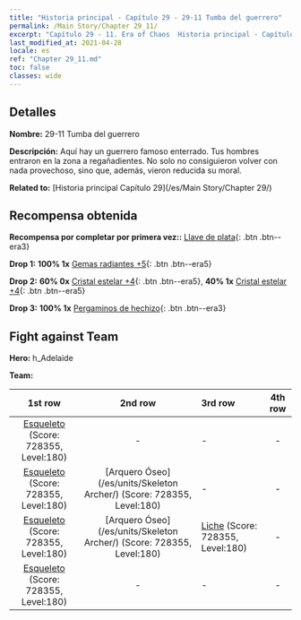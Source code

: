 ```yaml
---
title: "Historia principal - Capítulo 29 - 29-11 Tumba del guerrero"
permalink: /Main Story/Chapter 29_11/
excerpt: "Capítulo 29 - 11. Era of Chaos  Historia principal - Capítulo 29_11. 29-11 Tumba del guerrero"
last_modified_at: 2021-04-28
locale: es
ref: "Chapter 29_11.md"
toc: false
classes: wide
---
```


## Detalles

 **Nombre:** 29-11 Tumba del guerrero

 **Descripción:** Aquí hay un guerrero famoso enterrado. Tus hombres entraron en la zona a regañadientes. No solo no consiguieron volver con nada provechoso, sino que, además, vieron reducida su moral.

 **Related to:** [Historia principal Capítulo 29](/es/Main Story/Chapter 29/)

## Recompensa obtenida

 **Recompensa por completar por primera vez::** [Llave de plata](/ItemsES/con_693/){: .btn .btn--era3}

 **Drop 1:** **100% 1x** [Gemas radiantes +5](/ItemsES/mat_100/){: .btn .btn--era5}

 **Drop 2:** **60% 0x** [Cristal estelar +4](/ItemsES/mat_94/){: .btn .btn--era5}, **40% 1x** [Cristal estelar +4](/ItemsES/mat_94/){: .btn .btn--era5}

 **Drop 3:** **100% 1x** [Pergaminos de hechizo](/ItemsES/con_694/){: .btn .btn--era3}


## Fight against Team
 **Hero:** h_Adelaide

 **Team:**


  | 1st row | 2nd row | 3rd row | 4th row |
  |:----:|:----:|:----|:----:|
  | [Esqueleto](/es/units/Skeleton/) (Score: 728355, Level:180)  | - | - | - |
  | [Esqueleto](/es/units/Skeleton/) (Score: 728355, Level:180)  | [Arquero Óseo](/es/units/Skeleton Archer/) (Score: 728355, Level:180)  | - | - |
  | [Esqueleto](/es/units/Skeleton/) (Score: 728355, Level:180)  | [Arquero Óseo](/es/units/Skeleton Archer/) (Score: 728355, Level:180)  | [Liche](/es/units/Lich/) (Score: 728355, Level:180)  | - |
  | [Esqueleto](/es/units/Skeleton/) (Score: 728355, Level:180)  | - | - | - |


